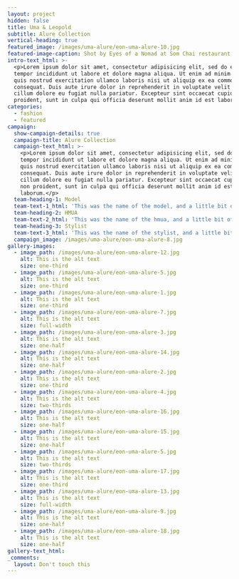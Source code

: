 ```yaml
---
layout: project
hidden: false
title: Uma & Leopold
subtitle: Alure Collection
vertical-heading: true
featured_image: /images/uma-alure/eon-uma-alure-10.jpg
featured-image-caption: Shot by Eyes of a Nomad at Som Chai restaurant
intro-text_html: >-
  <p>Lorem ipsum dolor sit amet, consectetur adipisicing elit, sed do eiusmod
  tempor incididunt ut labore et dolore magna aliqua. Ut enim ad minim veniam,
  quis nostrud exercitation ullamco laboris nisi ut aliquip ex ea commodo
  consequat. Duis aute irure dolor in reprehenderit in voluptate velit esse
  cillum dolore eu fugiat nulla pariatur. Excepteur sint occaecat cupidatat non
  proident, sunt in culpa qui officia deserunt mollit anim id est laborum.</p>
categories:
  - fashion
  - featured
campaign:
  show-campaign-details: true
  campaign-title: Alure Collection
  campaign-text_html: >-
    <p>Lorem ipsum dolor sit amet, consectetur adipisicing elit, sed do eiusmod
    tempor incididunt ut labore et dolore magna aliqua. Ut enim ad minim veniam,
    quis nostrud exercitation ullamco laboris nisi ut aliquip ex ea commodo
    consequat. Duis aute irure dolor in reprehenderit in voluptate velit esse
    cillum dolore eu fugiat nulla pariatur. Excepteur sint occaecat cupidatat
    non proident, sunt in culpa qui officia deserunt mollit anim id est
    laborum.</p>
  team-heading-1: Model
  team-text-1_html: 'This was the name of the model, and a little bit of a blurb about her.'
  team-heading-2: HMUA
  team-text-2_html: 'This was the name of the hmua, and a little bit of a blurb about her.'
  team-heading-3: Stylist
  team-text-3_html: 'This was the name of the stylist, and a little bit of a blurb about her.'
  campaign_image: /images/uma-alure/eon-uma-alure-8.jpg
gallery-images:
  - image_path: /images/uma-alure/eon-uma-alure-12.jpg
    alt: This is the alt text
    size: one-third
  - image_path: /images/uma-alure/eon-uma-alure-5.jpg
    alt: This is the alt text
    size: one-third
  - image_path: /images/uma-alure/eon-uma-alure-1.jpg
    alt: This is the alt text
    size: one-third
  - image_path: /images/uma-alure/eon-uma-alure-7.jpg
    alt: This is the alt text
    size: full-width
  - image_path: /images/uma-alure/eon-uma-alure-3.jpg
    alt: This is the alt text
    size: one-half
  - image_path: /images/uma-alure/eon-uma-alure-14.jpg
    alt: This is the alt text
    size: one-half
  - image_path: /images/uma-alure/eon-uma-alure-2.jpg
    alt: This is the alt text
    size: one-third
  - image_path: /images/uma-alure/eon-uma-alure-4.jpg
    alt: This is the alt text
    size: two-thirds
  - image_path: /images/uma-alure/eon-uma-alure-16.jpg
    alt: This is the alt text
    size: one-half
  - image_path: /images/uma-alure/eon-uma-alure-15.jpg
    alt: This is the alt text
    size: one-half
  - image_path: /images/uma-alure/eon-uma-alure-5.jpg
    alt: This is the alt text
    size: two-thirds
  - image_path: /images/uma-alure/eon-uma-alure-17.jpg
    alt: This is the alt text
    size: one-third
  - image_path: /images/uma-alure/eon-uma-alure-13.jpg
    alt: This is the alt text
    size: full-width
  - image_path: /images/uma-alure/eon-uma-alure-9.jpg
    alt: This is the alt text
    size: one-half
  - image_path: /images/uma-alure/eon-uma-alure-18.jpg
    alt: This is the alt text
    size: one-half
gallery-text_html:
_comments:
  layout: Don't touch this
---
```

